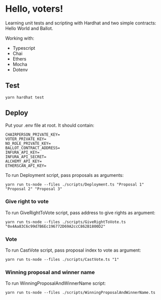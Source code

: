 # Hello, voters!

Learning unit tests and scripting with Hardhat and two simple contracts: Hello World and Ballot.

Working with:

- Typescript
- Chai
- Ethers
- Mocha
- Dotenv

## Test

```
yarn hardhat test
```

## Deploy

Put your .env file at root. It should contain:

```
CHAIRPERSON_PRIVATE_KEY=
VOTER_PRIVATE_KEY=
NO_ROLE_PRIVATE_KEY=
BALLOT_CONTRACT_ADDRESS=
INFURA_API_KEY=
INFURA_API_SECRET=
ALCHEMY_API_KEY=
ETHERSCAN_API_KEY=
```

To run Deployment script, pass proposals as arguments:

```
yarn run ts-node --files ./scripts/Deployment.ts "Proposal 1" "Proposal 2" "Proposal 3"
```

### Give right to vote

To run GiveRightToVote script, pass address to give rights as argument:

```
yarn run ts-node --files ./scripts/GiveRightToVote.ts "0x4Aa83C6c99d7B6Ec196772D69A2ccC862B1800D2"
```

### Vote

To run CastVote script, pass proposal index to vote as argument:

```
yarn run ts-node --files ./scripts/CastVote.ts "1"
```

### Winning proposal and winner name

To run WinningProposalAndWinnerName script:

```
yarn run ts-node --files ./scripts/WinningProposalAndWinnerName.ts
```
